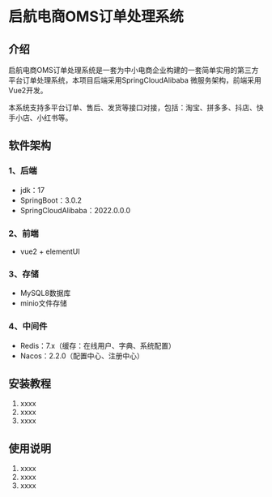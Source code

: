 # 启航电商OMS订单处理系统

## 介绍
启航电商OMS订单处理系统是一套为中小电商企业构建的一套简单实用的第三方平台订单处理系统，本项目后端采用SpringCloudAlibaba 微服务架构，前端采用Vue2开发。

本系统支持多平台订单、售后、发货等接口对接，包括：淘宝、拼多多、抖店、快手小店、小红书等。

## 软件架构
### 1、后端
+ jdk：17
+ SpringBoot：3.0.2
+ SpringCloudAlibaba：2022.0.0.0

### 2、前端
+ vue2 + elementUI

### 3、存储
+ MySQL8数据库
+ minio文件存储

### 4、中间件
+ Redis：7.x（缓存：在线用户、字典、系统配置）
+ Nacos：2.2.0（配置中心、注册中心）



## 安装教程

1.  xxxx
2.  xxxx
3.  xxxx

## 使用说明

1.  xxxx
2.  xxxx
3.  xxxx

